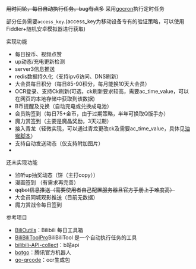 ~~用时间轮，每日自动执行任务。bug有点多~~
采用[gocron](https://github.com/go-co-op/gocron)执行定时任务

部分任务需要`access_key`.(access_key为移动设备专有的验证策略，可以使用Fiddler+随机安卓模拟器进行获取)

实现功能
- 每日投币、视频点赞
- up动态/充电更新检测
- server3信息推送
- redis数据持久化（支持ipv6访问、DNS刷新）
- 大会员每日积分（每日85-90积分，每月能换10天大会员）
- OCR登录、支持Ck刷新(可选，ck刷新要求较高，需要ac_time_value，可以在网页的本地存储中获取到该数据)
- B币提醒及兑换（自动充电或兑换成电池）
- 会员购签到（每日75+金币，由于过期策略，半年可换取Q版手办）
- 魔力赏签到（主要是魔晶奖励，3天过期）
- 接入青龙（轻微实现，可以通过青龙更改ck及需要ac_time_value，具体见[油猴脚本](https://greasyfork.org/zh-CN/scripts/526111-%E8%87%AA%E5%8A%A8%E8%8E%B7%E5%8F%96ck%E5%B9%B6%E4%B8%8A%E4%BC%A0ql)）
- 支持自动发送动态（仅支持附加图片）
- 
还未实现功能
- 监听up抽奖动态（饼（主打copy））
- 漫画签到 （有需求再完善） 
- ~~qqbot信息推送（需要使用者自己配置服务器且官方手册上手难度高）~~
- 大会员同城观影推送（目前无数据）
- 魔力赏战令每日签到

参考项目
- [BiliOutils](https://github.com/catlair/BiliOutils)：Bilibili 每日工具箱
- [BiliBiliToolPro](https://github.com/RayWangQvQ/BiliBiliToolPro)BiliBiliTool 是一个自动执行任务的工具
- [bilibili-API-collect](https://github.com/SocialSisterYi/bilibili-API-collect)：b站api
- [botgo](https://github.com/tencent-connect/botgo?tab=readme-ov-file)：腾讯官方机器人
- [go-qrcode](https://github.com/skip2/go-qrcode?tab=readme-ov-file)：ocr生成包


